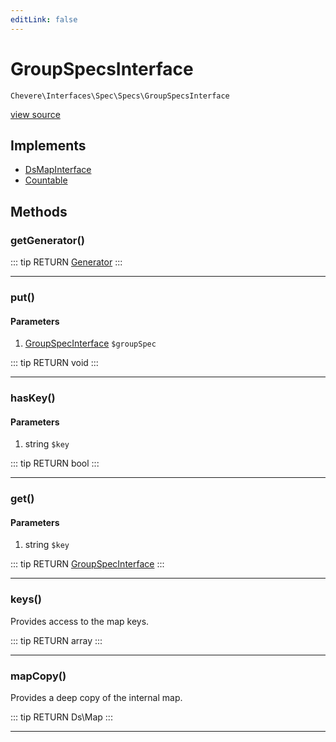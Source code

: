 ```yaml
---
editLink: false
---
```


# GroupSpecsInterface

`Chevere\Interfaces\Spec\Specs\GroupSpecsInterface`

[view source](https://github.com/chevere/chevere/blob/master/interfaces/Spec/Specs/GroupSpecsInterface.php)

## Implements

- [DsMapInterface](../../DataStructures/DsMapInterface.md)
- [Countable](https://www.php.net/manual/class.countable)

## Methods

### getGenerator()

::: tip RETURN
[Generator](https://www.php.net/manual/class.generator)
:::

---

### put()

#### Parameters

1. [GroupSpecInterface](./GroupSpecInterface.md) `$groupSpec`

::: tip RETURN
void
:::

---

### hasKey()

#### Parameters

1. string `$key`

::: tip RETURN
bool
:::

---

### get()

#### Parameters

1. string `$key`

::: tip RETURN
[GroupSpecInterface](./GroupSpecInterface.md)
:::

---

### keys()

Provides access to the map keys.

::: tip RETURN
array
:::

---

### mapCopy()

Provides a deep copy of the internal map.

::: tip RETURN
Ds\Map
:::

---
